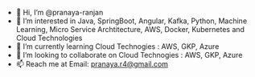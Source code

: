 - 👋 Hi, I’m @pranaya-ranjan
- 👀 I’m interested in Java, SpringBoot, Angular, Kafka, Python, Machine Learning, Micro Service Archtitecture,  AWS, Docker, Kubernetes and Cloud Technologies
- 🌱 I’m currently learning Cloud Technogies : AWS, GKP, Azure
- 💞️ I’m looking to collaborate on Cloud Technogies : AWS, GKP, Azure
- 📫 Reach me at Email: pranaya.r4@gmail.com

<!---
pranaya-ranjan/pranaya-ranjan is a ✨ special ✨ repository because its `README.md` (this file) appears on your GitHub profile.
You can click the Preview link to take a look at your changes.
--->
